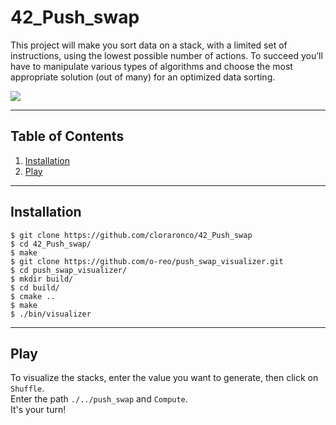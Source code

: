 # 42_Push_swap
This project will make you sort data on a stack, with a limited set of instructions, using
the lowest possible number of actions. To succeed you’ll have to manipulate various
types of algorithms and choose the most appropriate solution (out of many) for an
optimized data sorting.





![](https://github.com/cloraronco/42_Push_swap/blob/master/push_swap_demoV1_GIF.gif)

***
## Table of Contents
1. [Installation](#installation)
2. [Play](#play)
***
## Installation
```
$ git clone https://github.com/cloraronco/42_Push_swap
$ cd 42_Push_swap/
$ make
$ git clone https://github.com/o-reo/push_swap_visualizer.git
$ cd push_swap_visualizer/
$ mkdir build/
$ cd build/
$ cmake ..
$ make
$ ./bin/visualizer
```
***
## Play
To visualize the stacks, enter the value you want to generate, then click on `Shuffle`.  
Enter the path `./../push_swap` and `Compute`.  
It's your turn!  
